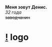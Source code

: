 **Меня зовут Денис.**  
*32 года*  
~~заводчанин~~  
  
# [!](GitHub-Pages/b2637f37329b45448ec8e664defef702.png) logo

